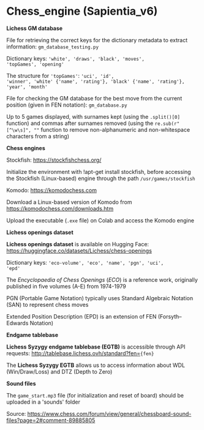 # Chess_engine (Sapientia_v6)
**Lichess GM database**

File for retrieving the correct keys for the dictionary metadata to extract information: <code>gm_database_testing.py</code>

Dictionary keys: <code>'white', 'draws', 'black', 'moves', 'topGames', 'opening'</code> 

The structure for <code>'topGames'</code>: <code>'uci', 'id', 'winner', 'white' {'name', 'rating'}, 'black' {'name', 'rating'}, 'year', 'month'</code>

File for checking the GM database for the best move from the current position (given in FEN notation): <code>gm_database.py</code>

Up to 5 games displayed, with surnames kept (using the <code>.split()[0]</code> function) and commas after surnames removed (using the <code>re.sub(r"[^\w\s]", ""</code> function to remove non-alphanumeric and non-whitespace characters from a string)

**Chess engines**

Stockfish: <a href="https://stockfishchess.org/">https://stockfishchess.org/</a>

Initialize the environment with !apt-get install stockfish, before accessing the Stockfish (Linux-based) engine through the path <code>/usr/games/stockfish</code>

Komodo: https://komodochess.com

Download a Linux-based version of Komodo from <a href="https://komodochess.com/downloads.htm">https://komodochess.com/downloads.htm</a>

Upload the executable (<code>.exe</code> file) on Colab and access the Komodo engine

**Lichess openings dataset**

**Lichess openings dataset** is available on Hugging Face: https://huggingface.co/datasets/Lichess/chess-openings

Dictionary keys: <code>'eco-volume', 'eco', 'name', 'pgn', 'uci', 'epd'</code>

The <i>Encyclopaedia of Chess Openings</i> (<i>ECO</i>) is a reference work, originally published in five volumes (A-E) from 1974-1979 

PGN (Portable Game Notation) typically uses Standard Algebraic Notation (SAN) to represent chess moves

Extended Position Description (EPD) is an extension of FEN (Forsyth–Edwards Notation)

**Endgame tablebase**

**Lichess Syzygy endgame tablebase (EGTB)** is accessible through API requests: <a href="http://tablebase.lichess.ovh/standard?fen=">http://tablebase.lichess.ovh/standard?fen=</a><code>{fen}</code>

The **Lichess Syzygy EGTB** allows us to access information about WDL (Win/Draw/Loss) and DTZ (Depth to Zero)

**Sound files**

The <code>game_start.mp3</code> file (for initialization and reset of board) should be uploaded in a 'sounds' folder

Source: https://www.chess.com/forum/view/general/chessboard-sound-files?page=2#comment-89885805
